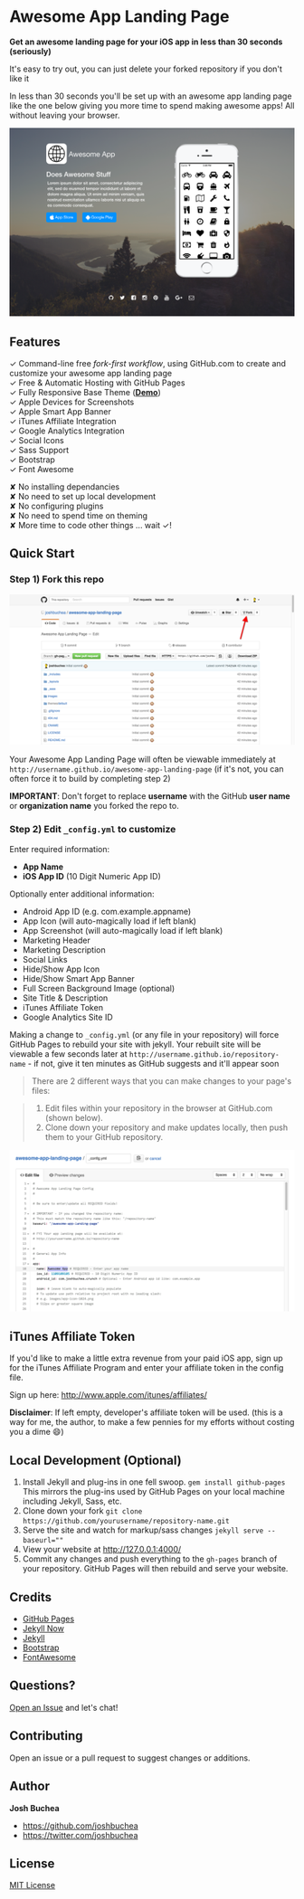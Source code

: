 # Awesome App Landing Page

**Get an awesome landing page for your iOS app in less than 30 seconds (seriously)**

It's easy to try out, you can just delete your forked repository if you don't like it

In less than 30 seconds you'll be set up with an awesome app landing page like the one below giving you more time to spend making awesome apps! All without leaving your browser.

![Awesome App Landing Page Theme Screenshot](/images/awesome-app-landing-page-screenshot.png "Awesome App Landing Page Theme Screenshot")

## Features

✓ Command-line free _fork-first workflow_, using GitHub.com to create and customize your awesome app landing page  
✓ Free & Automatic Hosting with GitHub Pages   
✓ Fully Responsive Base Theme (**<a href="http://joshbuchea.github.io/awesome-app-landing-page">Demo</a>**)  
✓ Apple Devices for Screenshots  
✓ Apple Smart App Banner  
✓ iTunes Affiliate Integration  
✓ Google Analytics Integration  
✓ Social Icons  
✓ Sass Support  
✓ Bootstrap  
✓ Font Awesome  

✘ No installing dependancies  
✘ No need to set up local development  
✘ No configuring plugins  
✘ No need to spend time on theming  
✘ More time to code other things ... wait ✓!

## Quick Start

### Step 1) Fork this repo

![Step 1](/images/fork.png "Step 1")

Your Awesome App Landing Page will often be viewable immediately at `http://username.github.io/awesome-app-landing-page` (if it's not, you can often force it to build by completing step 2)

**IMPORTANT**: Don't forget to replace **username** with the GitHub **user name** or **organization name** you forked the repo to.

### Step 2) Edit `_config.yml` to customize

Enter required information:
- **App Name**
- **iOS App ID** (10 Digit Numeric App ID)

Optionally enter additional information:
- Android App ID (e.g. com.example.appname)
- App Icon (will auto-magically load if left blank)
- App Screenshot (will auto-magically load if left blank)
- Marketing Header
- Marketing Description
- Social Links
- Hide/Show App Icon
- Hide/Show Smart App Banner
- Full Screen Background Image (optional)
- Site Title & Description
- iTunes Affiliate Token
- Google Analytics Site ID

Making a change to `_config.yml` (or any file in your repository) will force GitHub Pages to rebuild your site with jekyll. Your rebuilt site will be viewable a few seconds later at `http://username.github.io/repository-name` - if not, give it ten minutes as GitHub suggests and it'll appear soon

> There are 2 different ways that you can make changes to your page's files:

> 1. Edit files within your repository in the browser at GitHub.com (shown below).
> 2. Clone down your repository and make updates locally, then push them to your GitHub repository.

![_config.yml](/images/config.png "_config.yml")

## iTunes Affiliate Token

If you'd like to make a little extra revenue from your paid iOS app, sign up for the iTunes Affiliate Program and enter your affiliate token in the config file.

Sign up here: http://www.apple.com/itunes/affiliates/

**Disclaimer**: If left empty, developer's affiliate token will be used. (this is a way for me, the author, to make a few pennies for my efforts without costing you a dime 😄)

## Local Development (Optional)

1. Install Jekyll and plug-ins in one fell swoop. `gem install github-pages` This mirrors the plug-ins used by GitHub Pages on your local machine including Jekyll, Sass, etc.
2. Clone down your fork `git clone https://github.com/yourusername/repository-name.git`
3. Serve the site and watch for markup/sass changes `jekyll serve --baseurl=""`
4. View your website at http://127.0.0.1:4000/
5. Commit any changes and push everything to the `gh-pages` branch of your repository. GitHub Pages will then rebuild and serve your website.

## Credits

- [GitHub Pages](https://pages.github.com/)
- [Jekyll Now](https://github.com/barryclark/jekyll-now)
- [Jekyll](https://github.com/jekyll/jekyll)
- [Bootstrap](https://github.com/mdo/bootstrap)
- [FontAwesome](https://fortawesome.github.io/Font-Awesome/)

## Questions?

[Open an Issue](https://github.com/joshbuchea/awesome-app-landing-page/issues/new) and let's chat!

## Contributing

Open an issue or a pull request to suggest changes or additions.

## Author

**Josh Buchea**
- <https://github.com/joshbuchea>
- <https://twitter.com/joshbuchea>

## License

[MIT License](LICENSE)

